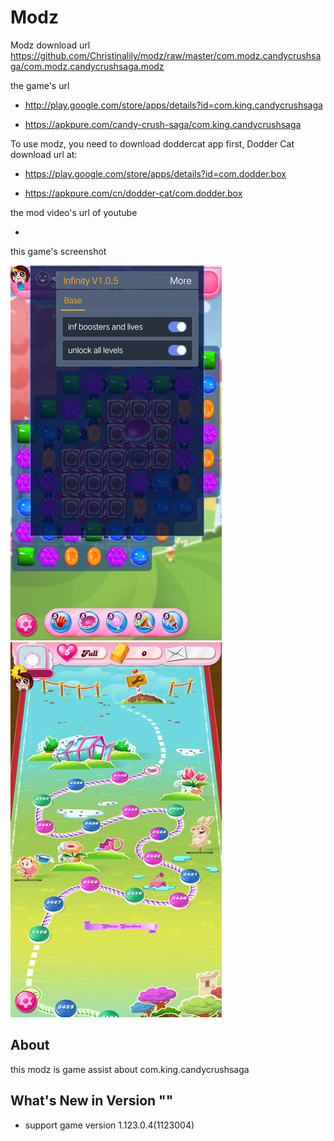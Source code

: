# Modz

Modz download url https://github.com/Christinalily/modz/raw/master/com.modz.candycrushsaga/com.modz.candycrushsaga.modz

the game's url

* http://play.google.com/store/apps/details?id=com.king.candycrushsaga

* https://apkpure.com/candy-crush-saga/com.king.candycrushsaga

To use modz, you need to download doddercat app first, Dodder Cat download url at:

* https://play.google.com/store/apps/details?id=com.dodder.box

* https://apkpure.com/cn/dodder-cat/com.dodder.box
            		  
the mod video's url of youtube

* 

this game's screenshot

![](https://github.com/Christinalily/modz/blob/master/com.modz.candycrushsaga/screenshot/modz1.jpg)
![](https://github.com/Christinalily/modz/blob/master/com.modz.candycrushsaga/screenshot/modz2.jpg)


## About

this modz is game assist about com.king.candycrushsaga

## What's New in Version ""

* support game version 1.123.0.4(1123004) 
